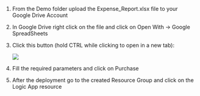 1. From the Demo folder upload the Expense_Report.xlsx file to your Google Drive Account
2. In Google Drive right click on the file and click on Open With -> Google SpreadSheets

3. Click this button (hold CTRL while clicking to open in a new tab):

    <a target="_blank" id="deploy-to-azure"  href="https://portal.azure.com/#create/Microsoft.Template/uri/https%3A%2F%2Fraw.githubusercontent.com%2Folandese%2FTechDays2017%2Fmaster%2FAzureResources%2FParkingTicketScanner.json"><img src="http://azuredeploy.net/deploybutton.png"/></a>

4. Fill the required parameters and click on Purchase
5. After the deployment go to the created Resource Group and click on the Logic App resource
